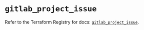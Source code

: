 # `gitlab_project_issue`

Refer to the Terraform Registry for docs: [`gitlab_project_issue`](https://registry.terraform.io/providers/gitlabhq/gitlab/17.3.0/docs/resources/project_issue).
